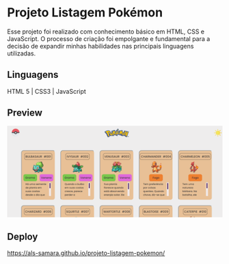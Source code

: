# Projeto Listagem Pokémon
Esse projeto foi realizado com conhecimento básico em HTML, CSS e JavaScript.
O processo de criação foi empolgante e fundamental para a decisão de expandir minhas habilidades nas principais linguagens utilizadas.

## Linguagens 
HTML 5 | CSS3 | JavaScript

## Preview
<img src="./src/imagens/readmegif.gif" alt="preview do projeto">

## Deploy

<a href="https://als-samara.github.io/projeto-listagem-pokemon/" alt="link do deploy" target="_blank">https://als-samara.github.io/projeto-listagem-pokemon/</a>